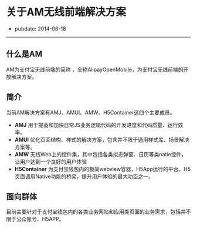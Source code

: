 # 关于AM无线前端解决方案
- pubdate: 2014-06-18

---

## 什么是AM
AM为支付宝无线前端的简称 ，全称AlipayOpenMobile，为支付宝无线前端的开放解决方案。

## 简介

当前AM解决方案有AMJ、AMUI、AMW、H5Container这四个主要成员。

* __AMJ__ 用于提高和加快日常JS业务逻辑代码的开发进度和代码质量、运行效率。
* __AMUI__ 优化页面结构、样式的解决方案，包含并不限于通用样式库、场景解决方案等。
* __AMW__ 无线Web上的控件集，其中包括各类拟态弹窗、日历等类natie控件，让用户达到一个良好的用户体验
* __H5Container__ 为支付宝钱包内的极简webview容器，H5App运行的平台。H5页面调用Native功能的桥梁，提升用户体验的最大功臣之一。

## 面向群体

目前主要针对于支付宝钱包内的各类业务网站和应用类页面的业务需求，包括并不限于公众账号、H5APP。